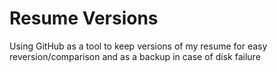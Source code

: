# Resume Versions

Using GitHub as a tool to keep versions of my resume for easy reversion/comparison and as a backup in case of disk failure
